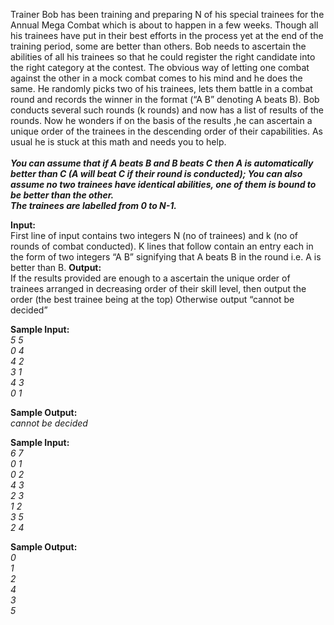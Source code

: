 Trainer Bob has been training and preparing N of his special trainees for the Annual Mega Combat which is about to happen in a few weeks. Though all his trainees have put in their best efforts in the process yet at the end of the training period, some are better than others. Bob needs to ascertain the abilities of all his trainees so that he could register the right candidate into the right category at the contest. The obvious way of letting one combat against the other in a mock combat comes to his mind and he does the same. He randomly picks two of his trainees, lets them battle in a combat round and records the winner in the format (“A B” denoting A beats B). Bob conducts several such rounds (k rounds) and now has a list of results of the rounds. Now he wonders if on the basis of the results ,he can ascertain a unique order of the trainees in the descending order of their capabilities.
As usual he is stuck at this math and needs you to help.<br/><br/>
***You can assume that if A beats B and B beats C then A is automatically better than C (A will beat C if their round is conducted);
You can also assume no two trainees have identical abilities, one of them is bound to be better than the other.<br/>
The trainees are labelled from 0 to N-1.***

**Input:**<br/>
First line of input contains two integers N (no of trainees) and k (no of rounds of combat conducted).
K lines that follow contain an entry each in the form of two integers “A B” signifying that A beats B in 
the round i.e. A is better than B.
**Output:**<br/>
If the results provided are enough to a ascertain the unique order of trainees arranged in decreasing order of their skill level, then output the order (the best trainee being at the top)
Otherwise output “cannot be decided”

**Sample Input:**<br/>
*5 5<br/>
0 4<br/>
4 2<br/>
3 1<br/>
4 3<br/>
0 1<br/>*

**Sample Output:**<br/>
*cannot be decided*<br/>

**Sample Input:**<br/>
*6 7<br/>
0 1<br/>
0 2<br/>
4 3<br/>
2 3<br/>
1 2<br/>
3 5<br/>
2 4<br/>*

**Sample Output:**<br/>
*0<br/>
1<br/>
2<br/>
4<br/>
3<br/>
5<br/>*


